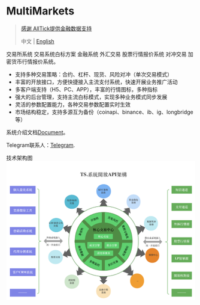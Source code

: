 # MultiMarkets
> [感谢 AllTick提供金融数据支持](https://github.com/alltick)
> 
> 中文 | [English](https://github.com/CTradeExchange/.github/blob/master/profile/README.md)

交易所系统  交易系统白标方案 金融系统 外汇交易 股票行情报价系统 对冲交易 加密货币行情报价系统。

- 支持多种交易策略：合约、杠杆、现货、风险对冲（单次交易模式）
- 丰富的开放接口，方便快捷接入主流支付系统，快速开展业务推广活动
- 多客户端支持（H5、PC、APP），丰富的行情图标，多种指标
- 强大的后台管理，支持主流白标模式，实现多种业务模式同步发展
- 灵活的参数配置能力，各种交易参数配置实时生效
- 市场结构稳定，支持多源互为备份（coinapi、binance、ib、ig、longbridge等）

系统介绍文档[Document](https://github.com/CTradeExchange/docs)。

Telegram联系人：[Telegram](https://t.me/Nana_MultiMarkets).

技术架构图
![Diagram](https://github.com/CTradeExchange/.github/blob/master/profile/architecture.png)
